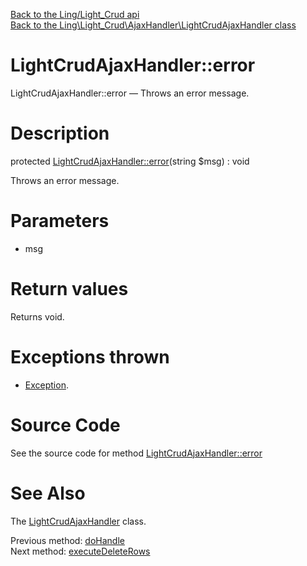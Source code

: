 [Back to the Ling/Light_Crud api](https://github.com/lingtalfi/Light_Crud/blob/master/doc/api/Ling/Light_Crud.md)<br>
[Back to the Ling\Light_Crud\AjaxHandler\LightCrudAjaxHandler class](https://github.com/lingtalfi/Light_Crud/blob/master/doc/api/Ling/Light_Crud/AjaxHandler/LightCrudAjaxHandler.md)


LightCrudAjaxHandler::error
================



LightCrudAjaxHandler::error — Throws an error message.




Description
================


protected [LightCrudAjaxHandler::error](https://github.com/lingtalfi/Light_Crud/blob/master/doc/api/Ling/Light_Crud/AjaxHandler/LightCrudAjaxHandler/error.md)(string $msg) : void




Throws an error message.




Parameters
================


- msg

    


Return values
================

Returns void.


Exceptions thrown
================

- [Exception](http://php.net/manual/en/class.exception.php).&nbsp;







Source Code
===========
See the source code for method [LightCrudAjaxHandler::error](https://github.com/lingtalfi/Light_Crud/blob/master/AjaxHandler/LightCrudAjaxHandler.php#L47-L50)


See Also
================

The [LightCrudAjaxHandler](https://github.com/lingtalfi/Light_Crud/blob/master/doc/api/Ling/Light_Crud/AjaxHandler/LightCrudAjaxHandler.md) class.

Previous method: [doHandle](https://github.com/lingtalfi/Light_Crud/blob/master/doc/api/Ling/Light_Crud/AjaxHandler/LightCrudAjaxHandler/doHandle.md)<br>Next method: [executeDeleteRows](https://github.com/lingtalfi/Light_Crud/blob/master/doc/api/Ling/Light_Crud/AjaxHandler/LightCrudAjaxHandler/executeDeleteRows.md)<br>

